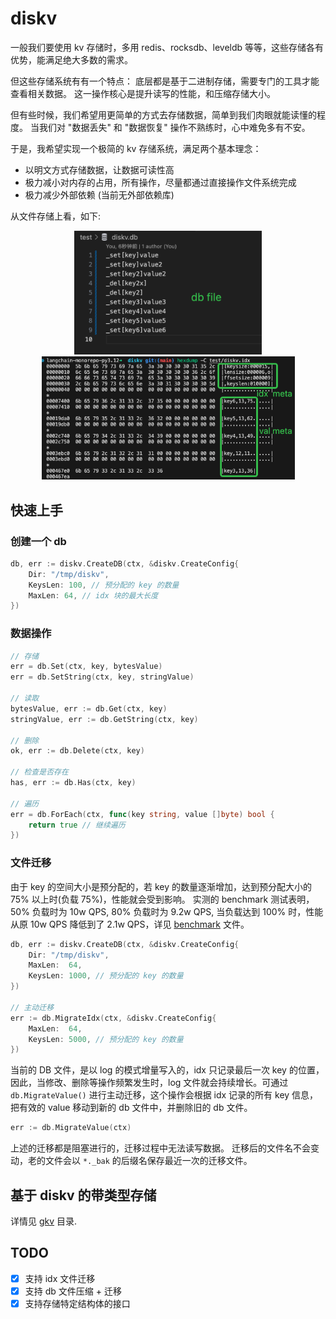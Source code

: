 # diskv

一般我们要使用 kv 存储时，多用 redis、rocksdb、leveldb 等等，这些存储各有优势，能满足绝大多数的需求。

但这些存储系统有有一个特点： 底层都是基于二进制存储，需要专门的工具才能查看相关数据。
这一操作核心是提升读写的性能，和压缩存储大小。

但有些时候，我们希望用更简单的方式去存储数据，简单到我们肉眼就能读懂的程度。
当我们对 "数据丢失" 和 "数据恢复" 操作不熟练时，心中难免多有不安。

于是，我希望实现一个极简的 kv 存储系统，满足两个基本理念：
- 以明文方式存储数据，让数据可读性高
- 极力减小对内存的占用，所有操作，尽量都通过直接操作文件系统完成
- 极力减少外部依赖 (当前无外部依赖库)

从文件存储上看，如下:
<p align="center">
  <img src="assets/db.png" width="300" >
  <img src="assets/idx.png" width="405" >
</p>

## 快速上手

### 创建一个 db
```go
db, err := diskv.CreateDB(ctx, &diskv.CreateConfig{
    Dir: "/tmp/diskv",
    KeysLen: 100, // 预分配的 key 的数量
    MaxLen: 64, // idx 块的最大长度
})
```

### 数据操作
```go
// 存储
err = db.Set(ctx, key, bytesValue)
err = db.SetString(ctx, key, stringValue)

// 读取
bytesValue, err := db.Get(ctx, key)
stringValue, err := db.GetString(ctx, key)

// 删除
ok, err := db.Delete(ctx, key)

// 检查是否存在
has, err := db.Has(ctx, key)

// 遍历
err = db.ForEach(ctx, func(key string, value []byte) bool {
    return true // 继续遍历
})

```

### 文件迁移

由于 key 的空间大小是预分配的，若 key 的数量逐渐增加，达到预分配大小的 75% 以上时(负载 75%)，性能就会受到影响。
实测的 benchmark 测试表明，50% 负载时为 10w QPS, 80% 负载时为 9.2w QPS, 当负载达到 100% 时，性能从原 10w QPS 降低到了 2.1w QPS，详见 [benchmark](./benchmark.txt) 文件。

```go
db, err := diskv.CreateDB(ctx, &diskv.CreateConfig{
    Dir: "/tmp/diskv",
    MaxLen:  64,
    KeysLen: 1000, // 预分配的 key 的数量
})

// 主动迁移
err := db.MigrateIdx(ctx, &diskv.CreateConfig{
    MaxLen:  64,
    KeysLen: 5000, // 预分配的 key 的数量
})

```

当前的 DB 文件，是以 log 的模式增量写入的，idx 只记录最后一次 key 的位置，因此，当修改、删除等操作频繁发生时，log 文件就会持续增长。可通过 `db.MigrateValue()` 进行主动迁移，这个操作会根据 idx 记录的所有 key 信息，把有效的 value 移动到新的 db 文件中，并删除旧的 db 文件。

```go
err := db.MigrateValue(ctx)
```

上述的迁移都是阻塞进行的，迁移过程中无法读写数据。
迁移后的文件名不会变动，老的文件会以 `*._bak` 的后缀名保存最近一次的迁移文件。

## 基于 diskv 的带类型存储

详情见 [gkv](./gkv/README.md) 目录. 

## TODO

- [x] 支持 idx 文件迁移
- [x] 支持 db 文件压缩 + 迁移
- [x] 支持存储特定结构体的接口
